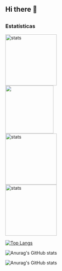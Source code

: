 ## Hi there 👋

##
<h3>Estatísticas</h3>
<div>
  <img height="160em" src="https://github-readme-stats.vercel.app/api?username=testpq&show_icons=true" alt="stats"/>

  <br/>
  <img height="150em" src="https://github-readme-stats.vercel.app/api/top-langs/?username=testpq&layout=compact&langs_count=7&theme=tokyonight"/>
  <br/>
    <img height="160em" src="https://github-readme-streak-stats.herokuapp.com/?user=testpq&theme=omni&theme=tokyonight" alt="stats"/>
  <br/>
  <img height="160" src="https://github-readme-stats.vercel.app/api/top-langs/?username=testpq&layout=compact" alt="stats"/>

  [![Top Langs](https://github-readme-stats.vercel.app/api/top-langs/?username=testpq&layout=donut)](https://github.com/anuraghazra/github-readme-stats)

  ![Anurag's GitHub stats](https://github-readme-stats.vercel.app/api?username=testpq&show_icons=true&bg_color=11111111)

  ![Anurag's GitHub stats](https://github-readme-stats.vercel.app/api?username=testpq&show_icons=true&bg_color=00000000)
  
  </div>

  




